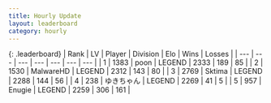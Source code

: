 ```yaml
---
title: Hourly Update
layout: leaderboard
category: hourly
---
```


{: .leaderboard}
| Rank | LV | Player | Division | Elo | Wins | Losses |
| --- | --- | --- | --- | --- | --- | --- |
| <span data-change="0">1</span> | 1383 | <span title="ID: 540690">poon</span> | LEGEND | <span data-change="0">2333</span> | <span data-change="0">189</span> | <span data-change="0">85</span> |
| <span data-change="0">2</span> | 1530 | <span title="ID: 261794">MalwareHD</span> | LEGEND | <span data-change="0">2312</span> | <span data-change="0">143</span> | <span data-change="0">80</span> |
| <span data-change="1">3</span> | 2769 | <span title="ID: 353063">Sktima</span> | LEGEND | <span data-change="7">2288</span> | <span data-change="1">144</span> | <span data-change="0">56</span> |
| <span data-change="-1">4</span> | 238 | <span title="ID: 540693">ゆきちゃん</span> | LEGEND | <span data-change="-12">2269</span> | <span data-change="0">41</span> | <span data-change="1">5</span> |
| <span data-change="0">5</span> | 957 | <span title="ID: 623502">Enugie</span> | LEGEND | <span data-change="0">2259</span> | <span data-change="0">306</span> | <span data-change="0">161</span> |
